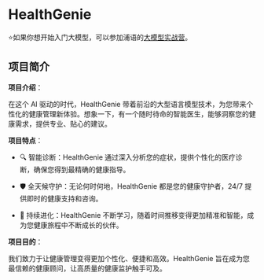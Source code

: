 # HealthGenie

 ⭐如果你想开始入门大模型，可以参加浦语的[大模型实战营](https://github.com/InternLM/Tutorial)。

## 项目简介

**项目介绍**：

在这个 AI 驱动的时代，HealthGenie 带着前沿的大型语言模型技术，为您带来个性化的健康管理新体验。想象一下，有一个随时待命的智能医生，能够洞察您的健康需求，提供专业、贴心的建议。

**项目特点**：

- 🔍 智能诊断：HealthGenie 通过深入分析您的症状，提供个性化的医疗诊断，确保您得到最精确的健康指导。

- 🛡️ 全天候守护：无论何时何地，HealthGenie 都是您的健康守护者，24/7 提供即时的健康支持和咨询。

- 🌱 持续进化：HealthGenie 不断学习，随着时间推移变得更加精准和智能，成为您健康旅程中不断成长的伙伴。

**项目目的**：

我们致力于让健康管理变得更加个性化、便捷和高效。HealthGenie 旨在成为您最信赖的健康顾问，让高质量的健康监护触手可及。